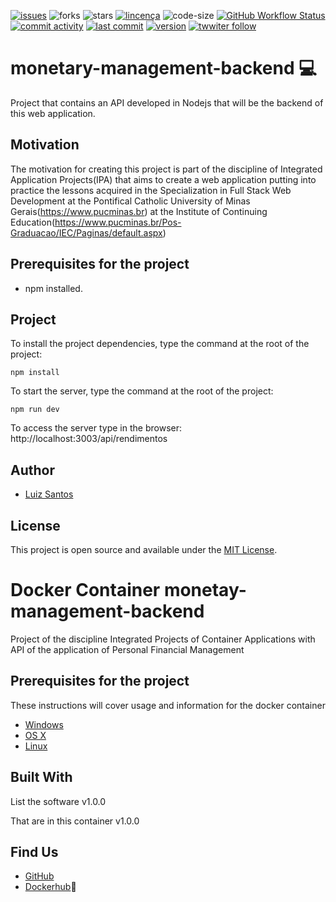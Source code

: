 [![issues](https://img.shields.io/github/issues/luizcsbh/monetary-management-backend)](https://github.com/luizcsbh/monetary-management-backend/issues)
![forks](https://img.shields.io/github/forks/luizcsbh/monetary-management-backend)
![stars](https://img.shields.io/github/stars/luizcsbh/monetary-management-backend)
[![lincença](https://img.shields.io/github/license/luizcsbh/monetary-management-backend)](https://github.com/luizcsbh/monetary-management-backend/blob/master/LICENSE)
![code-size](https://img.shields.io/github/languages/code-size/luizcsbh/monetary-management-backend)
[![GitHub Workflow Status](https://img.shields.io/github/workflow/status/luizcsbh/monetary-management-backend/Node.js%20CI
)](https://github.com/luizcsbh/monetary-management-backend/actions)
[![commit activity](https://img.shields.io/github/commit-activity/m/luizcsbh/monetary-management-backend)](https://github.com/luizcsbh/monetary-management-backend/commits)
[![last commit](https://img.shields.io/github/last-commit/luizcsbh/monetary-management-backend)](https://github.com/luizcsbh/monetary-management-backend/commits)
[![version](https://img.shields.io/github/package-json/v/luizcsbh/monetary-management-backend)](https://github.com/luizcsbh/monetary-management-backend/blob/master/package.json)
[![twwiter follow](https://img.shields.io/twitter/follow/luizcs?style=social)](https://twitter.com/luizcs)



# monetary-management-backend :computer: 

Project that contains an API developed in Nodejs that will be the backend of this web application.


## Motivation


The motivation for creating this project is part of the discipline of Integrated Application Projects(IPA) that aims to create a web application putting into practice the lessons acquired in the Specialization in Full Stack Web Development at the Pontifical Catholic University of Minas Gerais(https://www.pucminas.br) at the Institute of Continuing Education(https://www.pucminas.br/Pos-Graduacao/IEC/Paginas/default.aspx)



## Prerequisites for the project

- npm installed.

## Project

To install the project dependencies, type the command at the root of the project:
```node
npm install
```

To start the server, type the command at the root of the project:
```node
npm run dev
```

To access the server type in the browser: http://localhost:3003/api/rendimentos


## Author

- [Luiz Santos](https://about.me/luizcsbh)

## License

This project is open source and available under the [MIT License](LICENSE).



# Docker Container monetay-management-backend

Project of the discipline Integrated Projects of Container Applications with API of the application of Personal Financial Management

## Prerequisites for the project

These instructions will cover usage and information for the docker container

* [Windows](https://docs.docker.com/windows/started)
* [OS X](https://docs.docker.com/mac/started/)
* [Linux](https://docs.docker.com/linux/started/)

## Built With

List the software v1.0.0

That are in this container v1.0.0

## Find Us

* [GitHub](https://github.com/luizcsbh/monetary-management-backend)
* [Dockerhub](https://hub.docker.com/repository/docker/luizcsbh/monetary-management-backend):whale:
